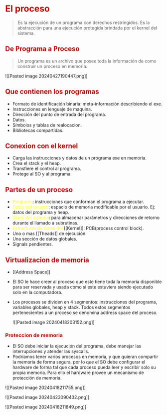 # <span style="color:#c00000">El proceso</span>

> Es la ejecución de un programa con derechos restringidos. 
> Es la abstracción para una ejecución protegida brindada por el kernel del sistema.

## <span style="color:#c00000">De Programa a Proceso</span>
> Un programa es un archivo que posee toda la información de como construir un proceso en memoria.

![[Pasted image 20240427190447.png]]

## <span style="color:#c00000">Que contienen los programas</span>
- Formato de identificación binaria: meta-información describiendo el exe.
- Instrucciones en lenguaje de maquina.
- Dirección del punto de entrada del programa.
- Datos.
- Símbolos y tablas de realocacion.
- Bibliotecas compartidas.

## <span style="color:#c00000">Conexion con el kernel</span>
- Carga las instrucciones y datos de un programa exe en memoria.
- Crea el stack y el heap.
- Transfiere el control al programa.
- Protege al SO y al programa.

## <span style="color:#c00000">Partes de un proceso</span>
- <span style="color:#ffff00">Programa</span>: instrucciones que conforman el programa a ejecutar.
- <span style="color:#ffff00">Datos del usuario</span>: espacio de memoria modificable por el usuario. Ej: datos del programa y heap.
- <span style="color:#ffff00">Stack del sistema</span>: para almacenar parámetros y direcciones de retorno durante el llamado a subrutinas.
- <span style="color:#ffff00">Estructuras de datos del</span> [[Kernel]]: PCB(process control block).
- Uno o mas [[Theads]] de ejecución.
- Una sección de datos globales.
- Signals pendientes.


## <span style="color:#c00000">Virtualizacion de memoria</span>
- [[Address Space]]
- El SO le hace creer al proceso que este tiene toda la memoria disponible para ser reservada y usada como si este estuviera siendo ejecutado solo en la computadora.
- Los procesos se dividen en 4 segmentos: instrucciones del programa, variables globales, heap y stack. Todos estos segmentos pertenecientes a un proceso se denomina address space del proceso.

	![[Pasted image 20240418203152.png]]

### <span style="color:#c00000">Proteccion de memoria</span>
- El SO debe iniciar la ejecución del programa, debe manejar las interrupciones y atender las syscalls.
- Podríamos tener varios procesos en memoria, y que quieran compartir la memoria de forma segura, por lo que el SO debe configurar el hardware de forma tal que cada proceso pueda leer y escribir solo su propia memoria. Para ello el hardware provee un mecanismo de protección de memoria.

![[Pasted image 20240418211755.png]]

![[Pasted image 20240423090432.png]]


![[Pasted image 20240418211849.png]]